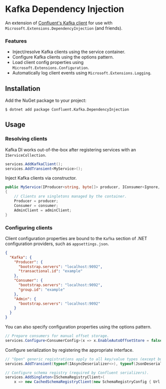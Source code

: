 # Kafka Dependency Injection
An extension of [Confluent's Kafka client](https://github.com/confluentinc/confluent-kafka-dotnet) for use with `Microsoft.Extensions.DependencyInjection` (and friends).

### Features
* Inject/resolve Kafka clients using the service container.
* Configure Kafka clients using the options pattern.
* Load client config properties using `Microsoft.Extensions.Configuration`.
* Automatically log client events using `Microsoft.Extensions.Logging`.

## Installation

Add the NuGet package to your project:

    $ dotnet add package Confluent.Kafka.DependencyInjection

## Usage

### Resolving clients

Kafka DI works out-of-the-box after registering services with an `IServiceCollection`.

```c#
services.AddKafkaClient();
services.AddTransient<MyService>();
```

Inject Kafka clients via constructor.

```c#
public MyService(IProducer<string, byte[]> producer, IConsumer<Ignore, MyType> consumer, IAdminClient adminClient)
{
    // Clients are singletons managed by the container.
    Producer = producer;
    Consumer = consumer;
    AdminClient = adminClient;
}
```

### Configuring clients

Client configuration properties are bound to the `Kafka` section of .NET configuration providers, such as `appsettings.json`.

```json
{
  "Kafka": {
    "Producer": {
      "bootstrap.servers": "localhost:9092",
      "transactional.id": "example"
    },
    "Consumer": {
      "bootstrap.servers": "localhost:9092",
      "group.id": "example"
    },
    "Admin": {
      "bootstrap.servers": "localhost:9092"
    }
  }
}
```

You can also specify configuration properties using the options pattern.

```c#
// Prepare consumers for manual offset storage.
services.Configure<ConsumerConfig>(x => x.EnableAutoOffsetStore = false);
```

Configure serialization by registering the appropriate interface.

```c#
// "Open" generic registrations apply to all key/value types (except built-in types).
services.AddTransient(typeof(IAsyncDeserializer<>), typeof(JsonDeserializer<>));

// Configure schema registry (required by Confluent serializers).
services.AddSingleton<ISchemaRegistryClient>(
    x => new CachedSchemaRegistryClient(new SchemaRegistryConfig { Url = "localhost:8081" }));
```
